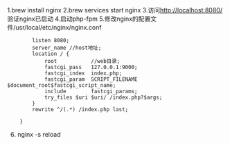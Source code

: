 1.brew install nginx
2.brew services start nginx
3.访问[http://localhost:8080/](http://localhost:8080/) 验证nginx已启动
4.启动php-fpm
5.修改nginx的配置文件/usr/local/etc/nginx/nginx.conf
```server{
        listen 8080;
        server_name //host地址;
        location / {
            root           //web目录;
            fastcgi_pass   127.0.0.1:9000;
            fastcgi_index  index.php;
            fastcgi_param  SCRIPT_FILENAME  $document_root$fastcgi_script_name;
            include        fastcgi_params;
            try_files $uri $uri/ /index.php?$args;
        }
        rewrite ^/(.*) /index.php last;

    }
```
6. nginx -s reload
